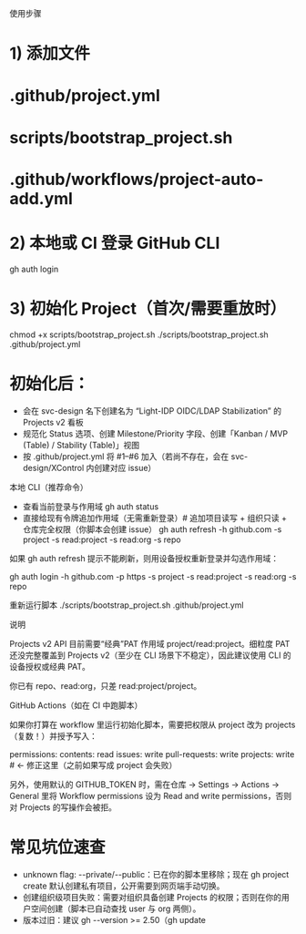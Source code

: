 使用步骤
# 1) 添加文件
#   .github/project.yml
#   scripts/bootstrap_project.sh
#   .github/workflows/project-auto-add.yml

# 2) 本地或 CI 登录 GitHub CLI
gh auth login

# 3) 初始化 Project（首次/需要重放时）
chmod +x scripts/bootstrap_project.sh
./scripts/bootstrap_project.sh .github/project.yml

# 初始化后：

- 会在 svc-design 名下创建名为 “Light-IDP OIDC/LDAP Stabilization” 的 Projects v2 看板
- 规范化 Status 选项、创建 Milestone/Priority 字段、创建「Kanban / MVP (Table) / Stability (Table)」视图
- 按 .github/project.yml 将 #1–#6 加入（若尚不存在，会在 svc-design/XControl 内创建对应 issue）

本地 CLI（推荐命令）

- 查看当前登录与作用域 gh auth status
- 直接给现有令牌追加作用域（无需重新登录）# 追加项目读写 + 组织只读 + 仓库完全权限（你脚本会创建 issue）
gh auth refresh -h github.com -s project -s read:project -s read:org -s repo

如果 gh auth refresh 提示不能刷新，则用设备授权重新登录并勾选作用域：

gh auth login -h github.com -p https -s project -s read:project -s read:org -s repo

重新运行脚本 ./scripts/bootstrap_project.sh .github/project.yml

说明

Projects v2 API 目前需要“经典”PAT 作用域 project/read:project。细粒度 PAT 还没完整覆盖到 Projects v2（至少在 CLI 场景下不稳定），因此建议使用 CLI 的设备授权或经典 PAT。

你已有 repo、read:org，只差 read:project/project。

GitHub Actions（如在 CI 中跑脚本）

如果你打算在 workflow 里运行初始化脚本，需要把权限从 project 改为 projects（复数！）并授予写入：

permissions:
  contents: read
  issues: write
  pull-requests: write
  projects: write   # ← 修正这里（之前如果写成 project 会失败）


另外，使用默认的 GITHUB_TOKEN 时，需在仓库 → Settings → Actions → General 里将 Workflow permissions 设为 Read and write permissions，否则对 Projects 的写操作会被拒。

# 常见坑位速查

- unknown flag: --private/--public：已在你的脚本里移除；现在 gh project create 默认创建私有项目，公开需要到网页端手动切换。
- 创建组织级项目失败：需要对组织具备创建 Projects 的权限；否则在你的用户空间创建（脚本已自动查找 user 与 org 两侧）。
- 版本过旧：建议 gh --version >= 2.50（gh update
